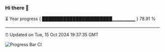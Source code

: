 ### Hi there 👋

⏳ Year progress { ███████████████████████▁▁▁▁▁▁▁ } 78.91 %

---

⏰ Updated on Tue, 15 Oct 2024 19:37:35 GMT

![Progress Bar CI](https://github.com/IshwaranRudhara/GIT-ACTION/workflows/Progress%20Bar%20CI/badge.svg)
